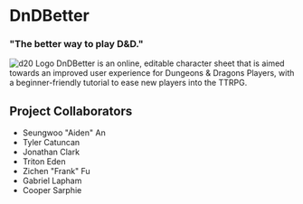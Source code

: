 # DnDBetter
### "The better way to play D&D."
![d20 Logo](https://github.com/gabelapham/DnDBetter/assets/38148482/adb41b16-71f1-4b1e-aaea-b60ad085e520)
DnDBetter is an online, editable character sheet that is aimed towards an improved user experience for Dungeons & Dragons Players, with a beginner-friendly tutorial to ease new players into the TTRPG.

## Project Collaborators
- Seungwoo "Aiden" An
- Tyler Catuncan
- Jonathan Clark
- Triton Eden
- Zichen "Frank" Fu
- Gabriel Lapham
- Cooper Sarphie
